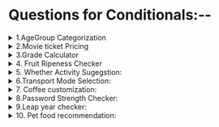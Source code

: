 # Questions for Conditionals:--

<details>
<summary>1.AgeGroup Categorization</summary>
Classify a person's age group: Child( < 13), Teenager(13-19), Adult(20-59) , Senior(60+)
</details>

<details>
<summary>2.Movie ticket Pricing</summary>
Movie ticket price based on age: $12 for adults(18 and over), $8 for childern. Everyone gets a discount of $2 on Wednesday.
</details>
<details>
<summary>3.Grade Calculator</summary>
Assign a letter grade based on student's score: A(90-100), B(80-89), C(70-79), D(60-69), F(below 60)
</details>


<details>
<summary>4. Fruit Ripeness Checker</summary>
Determine if fruit is ripe, overripe or unripe based on its color.(eg Banana:Green-unrip, yellow-ripe, Brown-overripe)
</details>


<details>
<summary>5. Whether Activity Sugegstion:</summary>
Problem:Suggest an activity based on a whether:(eg, Sunny- Go for a walk, Rainy- Read a book, Snow- Build a snow man)
</details>


<details>
<summary>6.Transport Mode Selection:</summary>
Problem:Choose a mode of transportation based on distance(eg., < 3km- Walk, 3-15:Bike, >15-Car)
</details>


<details>
<summary>7. Coffee customization:</summary>
Problem:Customize a coffee order("Small", "medium" or "Large" with an option for "Extra shot" of espresso)
</details>


<details>
<summary>8.Password Strength Checker:</summary>
Problem:Check if a password is "Weak", "Medium", or "Strong". criteria: (< 6chars(Weak), 6-10 chars (Medium), 10(Strong))
</details>

<details>
<summary>9.Leap year checker:</summary>
Problem:Determine if a year is a leap year:(Leap year is divided by 4 but not by 100 unless also divisible by 400)
</details>

<details>
<summary>10. Pet food recommendation:</summary>
Problem:Recommend a type of pet food based on the pet's species and age:(eg.Dog:< 2 yr- puppy food, Cat:>5 yr -Senior cat food)

</details>
